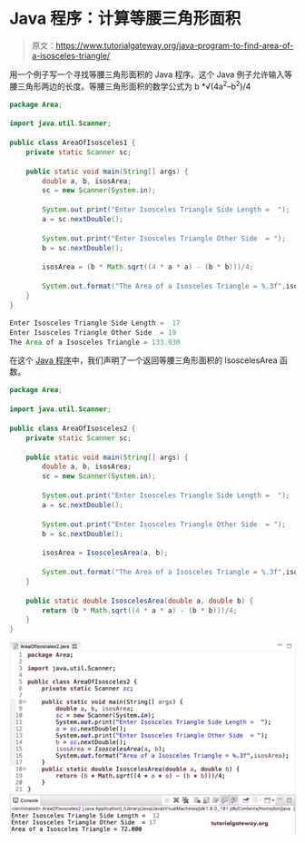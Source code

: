 # Java 程序：计算等腰三角形面积

> 原文：<https://www.tutorialgateway.org/java-program-to-find-area-of-a-isosceles-triangle/>

用一个例子写一个寻找等腰三角形面积的 Java 程序。这个 Java 例子允许输入等腰三角形两边的长度。等腰三角形面积的数学公式为 b *√(4a<sup>2</sup>–b<sup>2</sup>)/4

```java
package Area;

import java.util.Scanner;

public class AreaOfIsosceles1 {
	private static Scanner sc;

	public static void main(String[] args) {
		double a, b, isosArea; 
		sc = new Scanner(System.in);

		System.out.print("Enter Isosceles Triangle Side Length =  ");
		a = sc.nextDouble();

		System.out.print("Enter Isosceles Triangle Other Side  = ");
		b = sc.nextDouble();

		isosArea = (b * Math.sqrt((4 * a * a) - (b * b)))/4;

		System.out.format("The Area of a Isosceles Triangle = %.3f",isosArea);
	}
}
```

```java
Enter Isosceles Triangle Side Length =  17
Enter Isosceles Triangle Other Side  = 19
The Area of a Isosceles Triangle = 133.930
```

在这个 [Java 程序](https://www.tutorialgateway.org/learn-java-programs/)中，我们声明了一个返回等腰三角形面积的 IsoscelesArea 函数。

```java
package Area;

import java.util.Scanner;

public class AreaOfIsosceles2 {
	private static Scanner sc;

	public static void main(String[] args) {
		double a, b, isosArea; 
		sc = new Scanner(System.in);

		System.out.print("Enter Isosceles Triangle Side Length =  ");
		a = sc.nextDouble();

		System.out.print("Enter Isosceles Triangle Other Side  = ");
		b = sc.nextDouble();

		isosArea = IsoscelesArea(a, b);

		System.out.format("The Area of a Isosceles Triangle = %.3f",isosArea);
	}

	public static double IsoscelesArea(double a, double b) {
		return (b * Math.sqrt((4 * a * a) - (b * b)))/4;
	}
}
```

![Java Program to find Area of a Isosceles Triangle 1](img/fd32ab541a6f4c1d32ced7835fd35bb8.png)